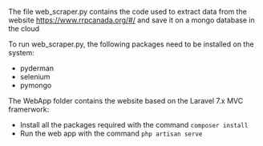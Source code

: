 The file web_scraper.py contains the code used to extract data 
from the website https://www.rrpcanada.org/#/
and save it on a mongo database in the cloud

To run web_scraper.py, the following packages need to be installed on the system:

- pyderman
- selenium
- pymongo


The WebApp folder contains the website based on the Laravel 7.x MVC framerwork:

- Install all the packages required with the command `composer install`
- Run the web app with the command `php artisan serve`